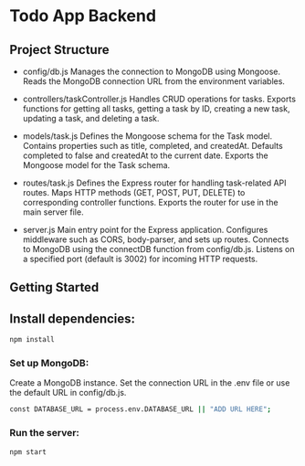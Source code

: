 # Todo App Backend

## Project Structure

* config/db.js
Manages the connection to MongoDB using Mongoose.
Reads the MongoDB connection URL from the environment variables.

* controllers/taskController.js
Handles CRUD operations for tasks.
Exports functions for getting all tasks, getting a task by ID, creating a new task, updating a task, and deleting a task.

* models/task.js
Defines the Mongoose schema for the Task model.
Contains properties such as title, completed, and createdAt.
Defaults completed to false and createdAt to the current date.
Exports the Mongoose model for the Task schema.

* routes/task.js
Defines the Express router for handling task-related API routes.
Maps HTTP methods (GET, POST, PUT, DELETE) to corresponding controller functions.
Exports the router for use in the main server file.

* server.js
Main entry point for the Express application.
Configures middleware such as CORS, body-parser, and sets up routes.
Connects to MongoDB using the connectDB function from config/db.js.
Listens on a specified port (default is 3002) for incoming HTTP requests.

## Getting Started
## Install dependencies:

```bash
npm install
```

### Set up MongoDB:

Create a MongoDB instance.
Set the connection URL in the .env file or use the default URL in config/db.js.
```bash
const DATABASE_URL = process.env.DATABASE_URL || "ADD URL HERE";
```

### Run the server:

```bash
npm start
```

